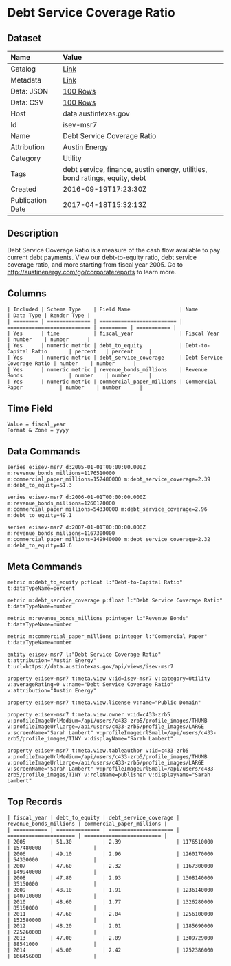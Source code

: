 # Debt Service Coverage Ratio

## Dataset

| Name | Value |
| :--- | :---- |
| Catalog | [Link](https://catalog.data.gov/dataset/debt-service-coverage) |
| Metadata | [Link](https://data.austintexas.gov/api/views/isev-msr7) |
| Data: JSON | [100 Rows](https://data.austintexas.gov/api/views/isev-msr7/rows.json?max_rows=100) |
| Data: CSV | [100 Rows](https://data.austintexas.gov/api/views/isev-msr7/rows.csv?max_rows=100) |
| Host | data.austintexas.gov |
| Id | isev-msr7 |
| Name | Debt Service Coverage Ratio |
| Attribution | Austin Energy |
| Category | Utility |
| Tags | debt service, finance, austin energy, utilities, bond ratings, equity, debt |
| Created | 2016-09-19T17:23:30Z |
| Publication Date | 2017-04-18T15:32:13Z |

## Description

Debt Service Coverage Ratio is a measure of the cash flow available to pay current debt payments. View our debt-to-equity ratio, debt service coverage ratio, and more starting from fiscal year 2005. Go to http://austinenergy.com/go/corporatereports to learn more.

## Columns

```ls
| Included | Schema Type    | Field Name                | Name                        | Data Type | Render Type |
| ======== | ============== | ========================= | =========================== | ========= | =========== |
| Yes      | time           | fiscal_year               | Fiscal Year                 | number    | number      |
| Yes      | numeric metric | debt_to_equity            | Debt-to-Capital Ratio       | percent   | percent     |
| Yes      | numeric metric | debt_service_coverage     | Debt Service Coverage Ratio | number    | number      |
| Yes      | numeric metric | revenue_bonds_millions    | Revenue Bonds               | number    | number      |
| Yes      | numeric metric | commercial_paper_millions | Commercial Paper            | number    | number      |
```

## Time Field

```ls
Value = fiscal_year
Format & Zone = yyyy
```

## Data Commands

```ls
series e:isev-msr7 d:2005-01-01T00:00:00.000Z m:revenue_bonds_millions=1176510000 m:commercial_paper_millions=157480000 m:debt_service_coverage=2.39 m:debt_to_equity=51.3

series e:isev-msr7 d:2006-01-01T00:00:00.000Z m:revenue_bonds_millions=1260170000 m:commercial_paper_millions=54330000 m:debt_service_coverage=2.96 m:debt_to_equity=49.1

series e:isev-msr7 d:2007-01-01T00:00:00.000Z m:revenue_bonds_millions=1167300000 m:commercial_paper_millions=149940000 m:debt_service_coverage=2.32 m:debt_to_equity=47.6
```

## Meta Commands

```ls
metric m:debt_to_equity p:float l:"Debt-to-Capital Ratio" t:dataTypeName=percent

metric m:debt_service_coverage p:float l:"Debt Service Coverage Ratio" t:dataTypeName=number

metric m:revenue_bonds_millions p:integer l:"Revenue Bonds" t:dataTypeName=number

metric m:commercial_paper_millions p:integer l:"Commercial Paper" t:dataTypeName=number

entity e:isev-msr7 l:"Debt Service Coverage Ratio" t:attribution="Austin Energy" t:url=https://data.austintexas.gov/api/views/isev-msr7

property e:isev-msr7 t:meta.view v:id=isev-msr7 v:category=Utility v:averageRating=0 v:name="Debt Service Coverage Ratio" v:attribution="Austin Energy"

property e:isev-msr7 t:meta.view.license v:name="Public Domain"

property e:isev-msr7 t:meta.view.owner v:id=c433-zrb5 v:profileImageUrlMedium=/api/users/c433-zrb5/profile_images/THUMB v:profileImageUrlLarge=/api/users/c433-zrb5/profile_images/LARGE v:screenName="Sarah Lambert" v:profileImageUrlSmall=/api/users/c433-zrb5/profile_images/TINY v:displayName="Sarah Lambert"

property e:isev-msr7 t:meta.view.tableauthor v:id=c433-zrb5 v:profileImageUrlMedium=/api/users/c433-zrb5/profile_images/THUMB v:profileImageUrlLarge=/api/users/c433-zrb5/profile_images/LARGE v:screenName="Sarah Lambert" v:profileImageUrlSmall=/api/users/c433-zrb5/profile_images/TINY v:roleName=publisher v:displayName="Sarah Lambert"
```

## Top Records

```ls
| fiscal_year | debt_to_equity | debt_service_coverage | revenue_bonds_millions | commercial_paper_millions | 
| =========== | ============== | ===================== | ====================== | ========================= | 
| 2005        | 51.30          | 2.39                  | 1176510000             | 157480000                 | 
| 2006        | 49.10          | 2.96                  | 1260170000             | 54330000                  | 
| 2007        | 47.60          | 2.32                  | 1167300000             | 149940000                 | 
| 2008        | 47.80          | 2.93                  | 1308140000             | 35150000                  | 
| 2009        | 48.10          | 1.91                  | 1236140000             | 140710000                 | 
| 2010        | 48.60          | 1.77                  | 1326280000             | 85150000                  | 
| 2011        | 47.60          | 2.04                  | 1256100000             | 152580000                 | 
| 2012        | 48.20          | 2.01                  | 1185690000             | 225260000                 | 
| 2013        | 47.00          | 2.09                  | 1309729000             | 88541000                  | 
| 2014        | 46.00          | 2.42                  | 1252386000             | 166456000                 | 
```